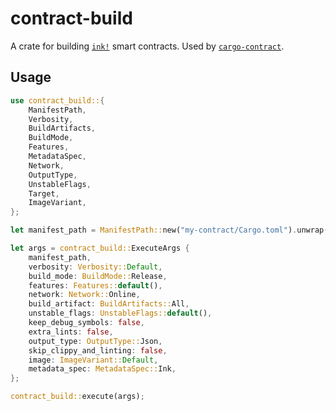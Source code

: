 # contract-build

A crate for building [`ink!`](https://github.com/use-ink/ink) smart contracts. Used by
[`cargo-contract`](https://github.com/use-ink/cargo-contract).

## Usage

```rust
use contract_build::{
    ManifestPath,
    Verbosity,
    BuildArtifacts,
    BuildMode,
    Features,
    MetadataSpec,
    Network,
    OutputType,
    UnstableFlags,
    Target,
    ImageVariant,
};

let manifest_path = ManifestPath::new("my-contract/Cargo.toml").unwrap();

let args = contract_build::ExecuteArgs {
    manifest_path,
    verbosity: Verbosity::Default,
    build_mode: BuildMode::Release,
    features: Features::default(),
    network: Network::Online,
    build_artifact: BuildArtifacts::All,
    unstable_flags: UnstableFlags::default(),
    keep_debug_symbols: false,
    extra_lints: false,
    output_type: OutputType::Json,
    skip_clippy_and_linting: false,
    image: ImageVariant::Default,
    metadata_spec: MetadataSpec::Ink,
};

contract_build::execute(args);
```
